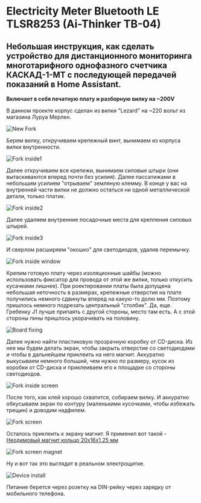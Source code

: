 # Electricity Meter Bluetooth LE TLSR8253 (Ai-Thinker TB-04)

## Небольшая инструкция, как сделать устройство для дистанционного мониторинга многотарифного однофазного счетчика КАСКАД-1-МТ с последующей передачей показаний в Home Assistant.

**Включает в себя печатную плату и разборную вилку на ~200V**

В данном проекте корпус сделан из вилки "Lezard" на ~220 вольт из магазина Луруа Мерлен. 

<img src="https://raw.githubusercontent.com/slacky1965/electricity_meter_ble/main/doc/device/version_1/images/new_fork.jpg" alt="New Fork">

Берем вилку, откручиваем крепежный винт, вынимаем из корпуса вилки внутренности.

<img src="https://raw.githubusercontent.com/slacky1965/electricity_meter_ble/main/doc/device/version_1/images/inside_fork_1.jpg" alt="Fork inside1">

Далее откручиваем все крепежи, вынимаем силовые штыри (они вытаскиваются вперед почти без усилия). Далее пассатижами в небольшим усилием "отрываем" земляную клемму. В конце у вас на внутренней части вилки не должно остаться ни одной металлической детали, только платик.

<img src="https://raw.githubusercontent.com/slacky1965/electricity_meter_ble/main/doc/device/version_1/images/inside_fork_2.jpg" alt="Fork inside2">

Далее удаляем внутренние посадочные места для крепления силовых штырей.

<img src="https://raw.githubusercontent.com/slacky1965/electricity_meter_ble/main/doc/device/version_1/images/inside_fork_3.jpg" alt="Fork inside3">

И сверлом расширяем "окошко" для светодиодов, удалив перемычку.

<img src="https://raw.githubusercontent.com/slacky1965/electricity_meter_ble/main/doc/device/version_1/images/fork_inside_window.jpg" alt="Fork inside window">

Крепим готовую плату через изоляционные шайбы (можно использовать фиксатор для провода от этой же вилки, только откусить кусачками лишнее). При роектировании платы была допущена небольшая неточность в размерах, крепежные отверстия на плате получились немного сдвинуты вперед на какую-то долю мм. Поэтому пришлось немного подрезать центральный "столбик". Да, еще. Гребенку J1 лучше припаять с другой стороны, место там есть. А с этой стороны пины пришлось укорачивать на половину.

<img src="https://raw.githubusercontent.com/slacky1965/electricity_meter_ble/main/doc/device/version_1/images/board_top_fixing.jpg" alt="Board fixing">

Далее нужно найти пластиковую прозрачную коробку от CD-диска. Из нее мы будем делать экран, чтобы закрыть отверстие со светодиодами и чтобы в дальнейшем приклеить на него магнит. Аккуратно выкусываем немного больший, чем нужно по размеру, кусок из коробки от CD-диска и приклеиваем его к площадке со стороны светодиодов.

<img src="https://raw.githubusercontent.com/slacky1965/electricity_meter_ble/main/doc/device/version_1/images/inside_fork_bord_screen.jpg" alt="Fork inside screen">

После того, как клей хорошо схватится, собираем вилку. И аккуратно обкусываем экран по контуру (маленькими кусочками, чтобы избежать трещин) и доводим надфилем.

<img src="https://raw.githubusercontent.com/slacky1965/electricity_meter_ble/main/doc/device/version_1/images/fork_screen.jpg" alt="Fork screen">

Осталось приклеить к экрану магнит. Я применил вот такой - [Неодимовый магнит кольцо 20х16х1.25 мм](https://mirmagnitov.ru/product/nyeodimovyy-magnit-kol-tso-20kh16kh1-25-mm/)

<img src="https://raw.githubusercontent.com/slacky1965/electricity_meter_ble/main/doc/device/version_1/images/fork_screen_magnet.jpg" alt="Fork screen magnet">

Ну и вот так это выглядит в реальном электрощитке.

<img src="https://raw.githubusercontent.com/slacky1965/electricity_meter_ble/main/doc/device/version_1/images/device_install.jpg" alt="Device install">

Питание берется через розетку на DIN-рейку через зарядку от мобильного телефона.

